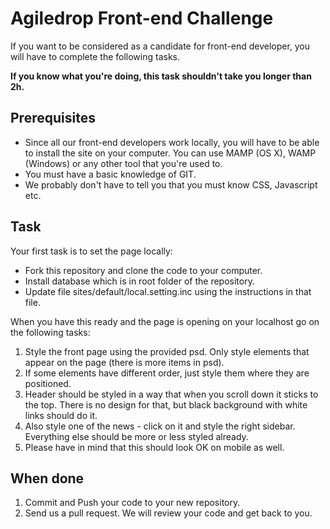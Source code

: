 <h1>Agiledrop Front-end Challenge</h1>
<p>If you want to be considered as a candidate for front-end developer, you will have to complete the following tasks.</p>
<p><strong>If you know what you're doing, this task shouldn't take you longer than 2h.</strong></p>
<h2>Prerequisites</h2>
<ul>
<li>Since all our front-end developers work locally, you will have to be able to install the site on your computer. You can use MAMP (OS X), WAMP (Windows) or any other tool that you're used to.</li>
<li>You must have a basic knowledge of GIT.</li>
<li>We probably don't have to tell you that you must know CSS, Javascript etc.</li>
</ul>
<h2>Task</h2>
<p>Your first task is to set the page locally:
<ul>
<li>Fork this repository and clone the code to your computer.</li>
<li>Install database which is in root folder of the repository.</li>
<li>Update file sites/default/local.setting.inc using the instructions in that file.</li>
</ul>
<p>When you have this ready and the page is opening on your localhost go on the following tasks:</p>
<ol>
<li>Style the front page using the provided psd. Only style elements that appear on the page (there is more items in psd).</li>
<li>If some elements have different order, just style them where they are positioned.</li>
<li>Header should be styled in a way that when you scroll down it sticks to the top. There is no design for that, but black background with white links should do it.</li>
<li>Also style one of the news - click on it and style the right sidebar. Everything else should be more or less styled already.</li>
<li>Please have in mind that this should look OK on mobile as well.</li>
</ol>
<h2>When done</h2>
<ol>
<li>Commit and Push your code to your new repository.</li>
<li>Send us a pull request. We will review your code and get back to you.</li>
</ol>
